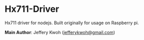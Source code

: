 # Hx711-Driver

Hx711 driver for nodejs. Built originally for usage on Raspberry pi.

**Main Author**: Jeffery Kwoh (jefferykwoh@gmail.com)
